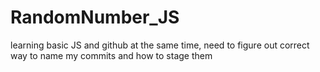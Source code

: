 # RandomNumber_JS
learning basic JS and github at the same time, need to figure out correct way to name my commits and how to stage them